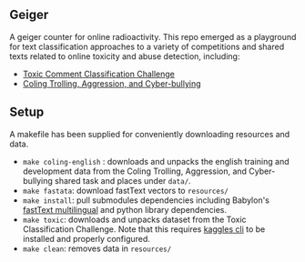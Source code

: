 ## Geiger

A geiger counter for online radioactivity.
This repo emerged as a playground for text classification approaches to a variety of competitions and shared texts related to online toxicity and abuse detection, including:

- [Toxic Comment Classification Challenge](https://www.kaggle.com/c/jigsaw-toxic-comment-classification-challenge)
- [Coling Trolling, Aggression, and Cyber-bullying](https://sites.google.com/view/trac1/home?authuser=0) 

## Setup

A makefile has been supplied for conveniently downloading resources and data.

- `make coling-english` : downloads and unpacks the english training and development data from the  Coling Trolling, Aggression, and Cyber-bullying shared task and places under `data/`.
- `make fastata`: download fastText vectors to `resources/`
- `make install`: pull submodules dependencies including Babylon's [fastText multilingual](https://github.com/Babylonpartners/fastText_multilingual) and python library dependencies.
- `make toxic`: downloads and unpacks dataset from the Toxic Classification Challenge. Note that this requires [kaggles cli](https://github.com/Kaggle/kaggle-api) to be installed and properly configured.  
- `make clean`: removes data in `resources/`
